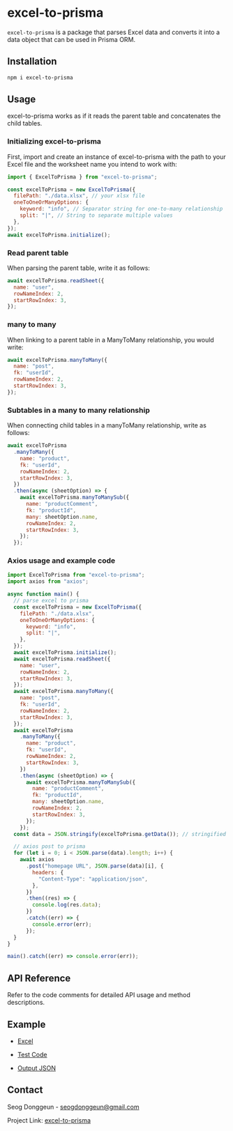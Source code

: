 # excel-to-prisma

`excel-to-prisma` is a package that parses Excel data and converts it into a data object that can be used in Prisma ORM.

## Installation

```bash
npm i excel-to-prisma
```

## Usage

excel-to-prisma works as if it reads the parent table and concatenates the child tables.

### Initializing excel-to-prisma

First, import and create an instance of excel-to-prisma with the path to your Excel file and the worksheet name you intend to work with:

```js
import { ExcelToPrisma } from "excel-to-prisma";

const excelToPrisma = new ExcelToPrisma({
  filePath: "./data.xlsx", // your xlsx file
  oneToOneOrManyOptions: {
    keyword: "info", // Separator string for one-to-many relationship
    split: "|", // String to separate multiple values
  },
});
await excelToPrisma.initialize();
```

### Read parent table

When parsing the parent table, write it as follows:

```js
await excelToPrisma.readSheet({
  name: "user",
  rowNameIndex: 2,
  startRowIndex: 3,
});
```

### many to many

When linking to a parent table in a ManyToMany relationship, you would write:

```js
await excelToPrisma.manyToMany({
  name: "post",
  fk: "userId",
  rowNameIndex: 2,
  startRowIndex: 3,
});
```

### Subtables in a many to many relationship

When connecting child tables in a manyToMany relationship, write as follows:

```js
await excelToPrisma
  .manyToMany({
    name: "product",
    fk: "userId",
    rowNameIndex: 2,
    startRowIndex: 3,
  })
  .then(async (sheetOption) => {
    await excelToPrisma.manyToManySub({
      name: "productComment",
      fk: "productId",
      many: sheetOption.name,
      rowNameIndex: 2,
      startRowIndex: 3,
    });
  });
```

### Axios usage and example code

```js
import ExcelToPrisma from "excel-to-prisma";
import axios from "axios";

async function main() {
  // parse excel to prisma
  const excelToPrisma = new ExcelToPrisma({
    filePath: "./data.xlsx",
    oneToOneOrManyOptions: {
      keyword: "info",
      split: "|",
    },
  });
  await excelToPrisma.initialize();
  await excelToPrisma.readSheet({
    name: "user",
    rowNameIndex: 2,
    startRowIndex: 3,
  });
  await excelToPrisma.manyToMany({
    name: "post",
    fk: "userId",
    rowNameIndex: 2,
    startRowIndex: 3,
  });
  await excelToPrisma
    .manyToMany({
      name: "product",
      fk: "userId",
      rowNameIndex: 2,
      startRowIndex: 3,
    })
    .then(async (sheetOption) => {
      await excelToPrisma.manyToManySub({
        name: "productComment",
        fk: "productId",
        many: sheetOption.name,
        rowNameIndex: 2,
        startRowIndex: 3,
      });
    });
  const data = JSON.stringify(excelToPrisma.getData()); // stringified data

  // axios post to prisma
  for (let i = 0; i < JSON.parse(data).length; i++) {
    await axios
      .post("homepage URL", JSON.parse(data)[i], {
        headers: {
          "Content-Type": "application/json",
        },
      })
      .then((res) => {
        console.log(res.data);
      })
      .catch((err) => {
        console.error(err);
      });
  }
}

main().catch((err) => console.error(err));
```

## API Reference

Refer to the code comments for detailed API usage and method descriptions.

## Example

- [Excel](https://github.com/tjrehdrms123/excel-to-prisma/tree/main/src/assets/data.xlsx)

- [Test Code](https://github.com/tjrehdrms123/excel-to-prisma/tree/main/src/tests/base.spec.ts)

- [Output JSON](https://github.com/tjrehdrms123/excel-to-prisma/tree/main/src/assets/output.json)

## Contact

Seog Donggeun - seogdonggeun@gmail.com

Project Link: [excel-to-prisma](https://github.com/tjrehdrms123/excel-to-prisma)
